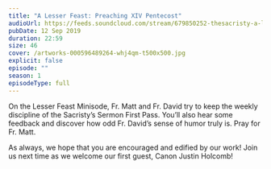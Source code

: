 ```yaml
---
title: "A Lesser Feast: Preaching XIV Pentecost"
audioUrl: https://feeds.soundcloud.com/stream/679850252-thesacristy-a-lesser-feast-preaching-xiv.m4a
pubDate: 12 Sep 2019
duration: 22:59
size: 46
cover: /artworks-000596489264-whj4qm-t500x500.jpg
explicit: false
episode: ""
season: 1
episodeType: full
---
```

On the Lesser Feast Minisode, Fr. Matt and Fr. David try to keep the weekly discipline of the Sacristy’s Sermon First Pass. You’ll also hear some feedback and discover how odd Fr. David’s sense of humor truly is. Pray for Fr. Matt.

As always, we hope that you are encouraged and edified by our work! Join us next time as we welcome our first guest, Canon Justin Holcomb!